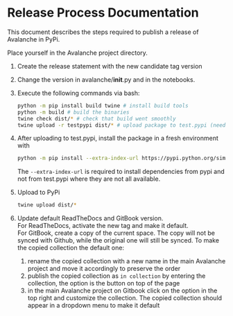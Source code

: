 # Release Process Documentation
This document describes the steps required to publish a release of Avalanche in PyPi.

Place yourself in the Avalanche project directory.

1. Create the release statement with the new candidate tag version

2. Change the version in avalanche/__init__.py and in the notebooks.

3. Execute the following commands via bash:
    ```bash 
    python -m pip install build twine # install build tools
    python -m build # build the binaries
    twine check dist/* # check that build went smoothly
    twine upload -r testpypi dist/* # upload package to test.pypi (need credentials)
    ```
   
4. After uploading to test.pypi, install the package in a fresh environment with 
    ```bash
    python -m pip install --extra-index-url https://pypi.python.org/simple -i https://test.pypi.org/simple/ avalanche-lib`
    ```
    The `--extra-index-url` is required to install dependencies from pypi and not from test.pypi where they are not all available.

5. Upload to PyPi
    ```bash
    twine upload dist/*
    ```

6. Update default ReadTheDocs and GitBook version.   
For ReadTheDocs, activate the new tag and make it default.  
For GitBook, create a copy of the current space. The copy will not be synced with Github, while the original one will
still be synced. To make the copied collection the default one:
   1. rename the copied collection with a new name in the main Avalanche project and move it accordingly to preserve the order
   2. publish the copied collection as `in collection` by entering the collection, the option is the button on top of the page
   3. in the main Avalanche project on Gitbook click on the option in the top right and customize the collection. The copied collection should appear in a dropdown menu to make it default